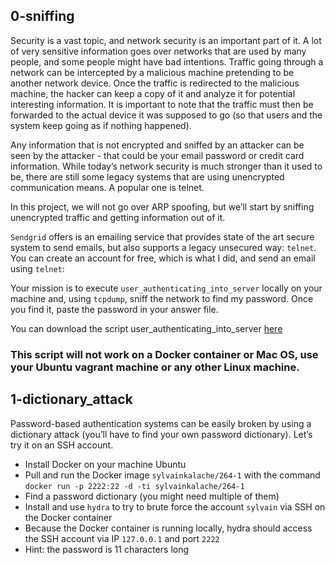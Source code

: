 ## 0-sniffing
Security is a vast topic, and network security is an important part of it. A lot of very sensitive information goes over networks that are used by many people, and some people might have bad intentions. Traffic going through a network can be intercepted by a malicious machine pretending to be another network device. Once the traffic is redirected to the malicious machine, the hacker can keep a copy of it and analyze it for potential interesting information. It is important to note that the traffic must then be forwarded to the actual device it was supposed to go (so that users and the system keep going as if nothing happened).

Any information that is not encrypted and sniffed by an attacker can be seen by the attacker - that could be your email password or credit card information. While today’s network security is much stronger than it used to be, there are still some legacy systems that are using unencrypted communication means. A popular one is telnet.

In this project, we will not go over ARP spoofing, but we’ll start by sniffing unencrypted traffic and getting information out of it.

`Sendgrid` offers is an emailing service that provides state of the art secure system to send emails, but also supports a legacy unsecured way: `telnet`. You can create an account for free, which is what I did, and send an email using `telnet`:

Your mission is to execute `user_authenticating_into_server` locally on your machine and, using `tcpdump`, sniff the network to find my password. Once you find it, paste the password in your answer file. 

You can download the script user_authenticating_into_server [here](https://github.com/The-alpha-male/alx-system_engineering-devops/blob/master/attack_is_the_best_defense/user_authenticating_into_server)
### This script will not work on a Docker container or Mac OS, use your Ubuntu vagrant machine or any other Linux machine.

## 1-dictionary_attack
Password-based authentication systems can be easily broken by using a dictionary attack (you’ll have to find your own password dictionary). Let’s try it on an SSH account.

- Install Docker on your machine Ubuntu
- Pull and run the Docker image `sylvainkalache/264-1` with the command `docker run -p 2222:22 -d -ti sylvainkalache/264-1`
- Find a password dictionary (you might need multiple of them)
- Install and use `hydra` to try to brute force the account `sylvain` via SSH on the Docker container
- Because the Docker container is running locally, hydra should access the SSH account via IP `127.0.0.1` and port `2222`
- Hint: the password is 11 characters long
